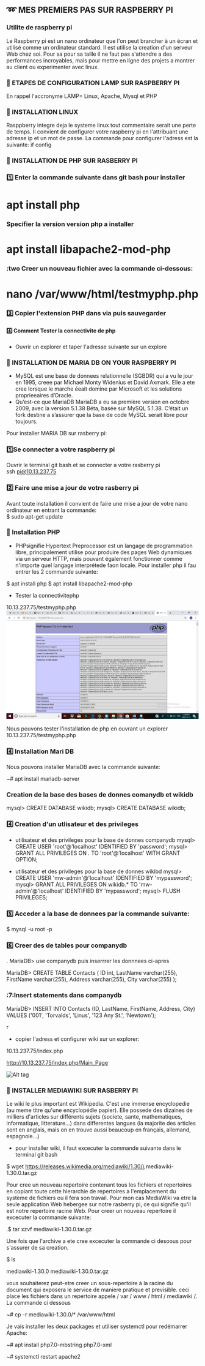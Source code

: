 
## :loop:  MES PREMIERS PAS SUR RASPBERRY PI  

### Utilite de raspberry pi
Le Raspberry pi est un nano ordinateur que l'on peut brancher à un écran et utilisé comme un ordinateur standard. Il est utilise 
la creation d'un serveur Web chez soi. Pour sa pour sa taille il ne faut pas s'attendre a des performances incroyables, mais pour mettre en ligne des projets a montrer au client ou experimenter avec linux.

### :pushpin: ETAPES DE CONFIGURATION LAMP SUR RASPBERRY PI
En rappel l'accronyme LAMP= Linux, Apache, Mysql et PHP

### :pushpin: INSTALLATION LINUX
Rasppberry integre deja le systeme linux tout commentaire serait une perte de temps.
Il convient de configurer votre raspberry pi en l'attribuant une adresse ip et un mot de passe.
La commande pour configurer l'adress est la suivante: if config

### :pushpin: INSTALLATION DE PHP SUR RASBERRY PI

### :one: Enter la commande suivante dans git bash pour installer
 # apt install php
 ### Specifier la version version php a installer
 # apt install libapache2-mod-php
### :two Creer un nouveau fichier avec la commande ci-dessous:
# nano /var/www/html/testmyphp.php
### :three: Copier l'extension PHP dans via puis sauvegarder
<?php
phpinfo();
?>

#### :four: Comment Tester la connectivite de php

- Ouvrir un explorer et taper l'adresse suivante sur un explore

### :pushpin: INSTALLATION DE MARIA DB ON YOUR RASPBERRY PI
- MySQL est une base de donnees relationnelle (SGBDR) qui a vu le jour en 1995, creee par Michael Monty Widenius et David Axmark. Elle a ete cree lorsque le marche éeait domine par Microsoft et les solutions proprieeaires d’Oracle.
- Qu’est-ce que MariaDB
 MariaDB a eu sa première version en octobre 2009, avec la version 5.1.38 Béta, basée sur MySQL 5.1.38. C’était un fork destine a  s’assurer que la base de code MySQL serait libre pour toujours. 

Pour installer MARIA DB sur rasberry pi:

### :one:Se connecter a votre raspberry pi
Ouvrir le terminal git bash et se connecter a votre rasberry pi  
ssh pi@10.13.237.75

### :two: Faire une mise a jour de votre rasberry pi
Avant toute installation il convient de faire une mise a jour de votre nano ordinateur en entrant la commande:  
$ sudo apt-get update

### :pushpin: Installation PHP
- PHPsignifie Hypertext Preprocessor est un langage de programmation libre, principalement utilise pour produire des pages Web dynamiques via un serveur HTTP, mais pouvant également fonctionner comme n'importe quel langage interprétede faon locale.
Pour installer php il fau entrer les 2 commande suivante:

 $ apt install php 
 $ apt install libapache2-mod-php   

- Tester la connectivitephp

10.13.237.75/testmyphp.php
![Alt tag](Php.png)

Nous pouvons tester l'installation de php en ouvrant un explorer 
10.13.237.75/testmyphp.php
### :four: Installation Mari DB 
Nous pouvons installer MariaDB avec la commande suivante:

~#   apt install mariadb-server

### Creation de la base des bases de donnes comanydb et wikidb

mysql> CREATE DATABASE wikidb;
mysql> CREATE DATABASE wikidb;

### :four: Creation d'un utlisateur et des privileges 
- utilisateur et des privileges pour la base de donnes companydb
mysql> CREATE USER 'root'@'localhost' IDENTIFIED BY 'password';
mysql> GRANT ALL PRIVILEGES ON *.* TO 'root'@'localhost' WITH GRANT OPTION;

- utilisateur et des privileges pour la base de donnes wikibd
mysql> CREATE USER 'mw-admin'@'localhost' IDENTIFIED BY 'mypassword';
mysql> GRANT ALL PRIVILEGES ON wikidb.* TO 'mw-admin'@'localhost' IDENTIFIED BY 'mypassword';
mysql> FLUSH PRIVILEGES; 

### :five: Acceder a la base de donnees par la commande suivante: 

$ mysql -u root -p

### :six: Creer des de tables pour companydb 

. MariaDB> use companydb puis inserrrer les donnnees ci-apres

MariaDB> CREATE TABLE Contacts (
ID int,
LastName varchar(255),
FirstName varchar(255),
Address varchar(255),
City varchar(255)
);

### :7:Insert statements dans companydb
MariaDB> INSERT INTO Contacts (ID, LastName, FirstName, Address, City)
VALUES ('001', 'Torvalds', 'Linus', '123 Any St.', 'Newtown');


r 



 - copier l'adress et configurer wiki sur un explorer: 
 
 10.13.237.75/index.php
 
http://10.13.237.75/index.php/Main_Page


![Alt tag](Wiiki.png)
 
### :pushpin: INSTALLER MEDIAWIKI SUR RASBERRY PI

Le wiki le plus important est Wikipedia. C'est une immense encyclopedie (au meme titre qu'une encyclopédie papier).
Elle possede des dizaines de milliers d'articles sur différents sujets (societe, sante, mathematiques, informatique, litterature...) dans differentes langues (la majorite des articles sont en anglais, mais on en trouve aussi beaucoup en français, allemand, espagnole...)

- pour installer wiki, il faut excecuter la commande suivante dans le terminal git bash

$ wget https://releases.wikimedia.org/mediawiki/1.30/\
mediawiki-1.30.0.tar.gz      

Pour cree un nouveau repertoire contenant tous les fichiers et repertoires en copiant toute cette hierarchie de repertoires a l'emplacement du système de fichiers ou il fera son travail.
Pour mon cas MediaWiki va etre la seule application Web hebergee sur notre rasberry pi, ce qui  signifie qu'il est notre repertoire racine Web. Pour creer un nouveau repertoire il excecuter la commande suivante:

 .$ tar xzvf mediawiki-1.30.0.tar.gz

Une fois que l'archive a ete cree excecuter la commande ci desoous pour s'assurer de sa creation. 

$ ls

mediawiki-1.30.0 mediawiki-1.30.0.tar.gz

 vous souhaiterez peut-etre creer un sous-repertoire à la racine du document qui exposera le service de maniere
 pratique et previsible. ceci place les fichiers dans un repertoire appele / var / www / html / mediawiki /. La commande ci dessous 

~# cp -r mediawiki-1.30.0/* /var/www/html

Je vais installer les deux packages et utiliser systemctl pour redémarrer Apache:

~#  apt install php7.0-mbstring php7.0-xml

~# systemctl restart apache2




